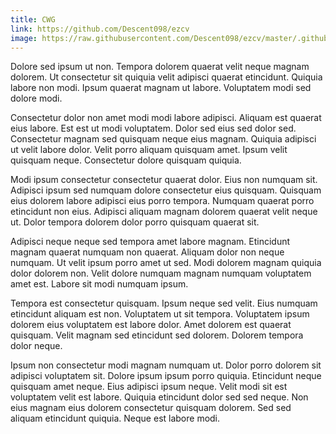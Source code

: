```yaml
---
title: CWG
link: https://github.com/Descent098/ezcv
image: https://raw.githubusercontent.com/Descent098/ezcv/master/.github/logo.png
---
```


Dolore sed ipsum ut non. Tempora dolorem quaerat velit neque magnam dolorem. Ut consectetur sit quiquia velit adipisci quaerat etincidunt. Quiquia labore non modi. Ipsum quaerat magnam ut labore. Voluptatem modi sed dolore modi.

Consectetur dolor non amet modi modi labore adipisci. Aliquam est quaerat eius labore. Est est ut modi voluptatem. Dolor sed eius sed dolor sed. Consectetur magnam sed quisquam neque eius magnam. Quiquia adipisci ut velit labore dolor. Velit porro aliquam quisquam amet. Ipsum velit quisquam neque. Consectetur dolore quisquam quiquia.

Modi ipsum consectetur consectetur quaerat dolor. Eius non numquam sit. Adipisci ipsum sed numquam dolore consectetur eius quisquam. Quisquam eius dolorem labore adipisci eius porro tempora. Numquam quaerat porro etincidunt non eius. Adipisci aliquam magnam dolorem quaerat velit neque ut. Dolor tempora dolorem dolor porro quisquam quaerat sit.

Adipisci neque neque sed tempora amet labore magnam. Etincidunt magnam quaerat numquam non quaerat. Aliquam dolor non neque numquam. Ut velit ipsum porro amet ut sed. Modi dolorem magnam quiquia dolor dolorem non. Velit dolore numquam magnam numquam voluptatem amet est. Labore sit modi numquam ipsum.

Tempora est consectetur quisquam. Ipsum neque sed velit. Eius numquam etincidunt aliquam est non. Voluptatem ut sit tempora. Voluptatem ipsum dolorem eius voluptatem est labore dolor. Amet dolorem est quaerat quisquam. Velit magnam sed etincidunt sed dolorem. Dolorem tempora dolor neque.

Ipsum non consectetur modi magnam numquam ut. Dolor porro dolorem sit adipisci voluptatem sit. Dolore ipsum ipsum porro quiquia. Etincidunt neque quisquam amet neque. Eius adipisci ipsum neque. Velit modi sit est voluptatem velit est labore. Quiquia etincidunt dolor sed sed neque. Non eius magnam eius dolorem consectetur quisquam dolorem. Sed sed aliquam etincidunt quiquia. Neque est labore modi.
    